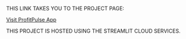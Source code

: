 THIS LINK TAKES YOU TO THE PROJECT PAGE:

  [Visit ProfitPulse App](https://profitpulse.streamlit.app/)


THIS PROJECT IS HOSTED USING THE STREAMLIT CLOUD SERVICES.

